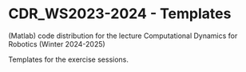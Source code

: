# CDR_WS2023-2024 - Templates

(Matlab) code distribution for the lecture Computational Dynamics for Robotics (Winter 2024-2025)

Templates for the exercise sessions.
